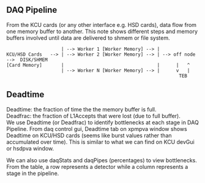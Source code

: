 ## DAQ Pipeline 
From the KCU cards (or any other interface e.g. HSD cards), data flow from one memory buffer to another. 
This note shows different steps and memory buffers involved until data are delivered to shmem or file system.
```
                    | --> Worker 1 [Worker Memory] --> |
KCU/HSD Cards   --> | --> Worker 2 [Worker Memory] --> | --> off node -->  DISK/SHMEM  
[Card Memory]       |                                  |      |   ^  
                    | --> Worker N [Worker Memory] --> |      v   |  
                                                               TEB
```
## Deadtime
Deadtime: the fraction of time the the memory buffer is full.  
Deadfrac: the fraction of L1Accepts that were lost (due to full buffer).  
We use Deadtime (or Deadfrac) to identify bottlenecks at each stage in DAQ Pipeline. From daq control gui, Deadtime tab on xpmpva window shows Deadtime on KCU/HSD cards (seems like burst values rather than accumulated over time). This is similar to what we can find on KCU devGui or hsdpva window.  

We can also use daqStats and daqPipes (percentages) to view bottlenecks. From the table, a row represents a detector while a column represents a stage in the pipeline. 


                                                             
